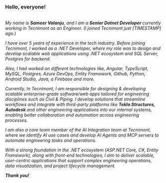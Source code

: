 ### Hello, everyone!
\
*My name is **Sameer Valanju**, and I am a **Senior Dotnet Developer** currently working in Tecnimont as an Engineer. (I joined Tecnimont just [TIMESTAMP] ago.)*

*I have over 5 years of experience in the tech industry. Before joining Tecnimont, I worked as a .NET Developer, where my role was to design and develop scalable web applications using .NET ecosystem and SQL Server, Postgres for backend.*

*Also, I had worked on different technologies like, Angular, TypeScript, MySQL, Postgres, Azure DevOps, Entity Framework, Github, Python, Android Studio, Java, a Firebase and more.*

*Currently, In Tecnimont, I am responsible for designing & developing scalable enterprise-grade software/web apps tailored for engineering disciplines such as Civil & Piping. I develop solutions that streamline workflows and integrate with third-party platforms like **Tekla Structures, Autodesk** and other engineering applications into our internal systems, enabling better collaboration and automation across engineering processes.*

*I am also a core team member of the AI Integration team at Tecnimont, where we identify AI use cases and develop AI Agents and MCP servers to automate engineering tasks and operations.*

*With a strong foundation in the .NET ecosystem (ASP.NET Core, C#, Entity Framework), along with front-end technologies, I aim to deliver scalable, user-centric applications that support complex engineering operations, data visualization, and project lifecycle management.*

***Thank you!***
